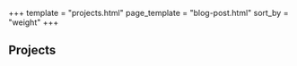 +++
template = "projects.html"
page_template = "blog-post.html"
sort_by = "weight"
+++

## Projects
